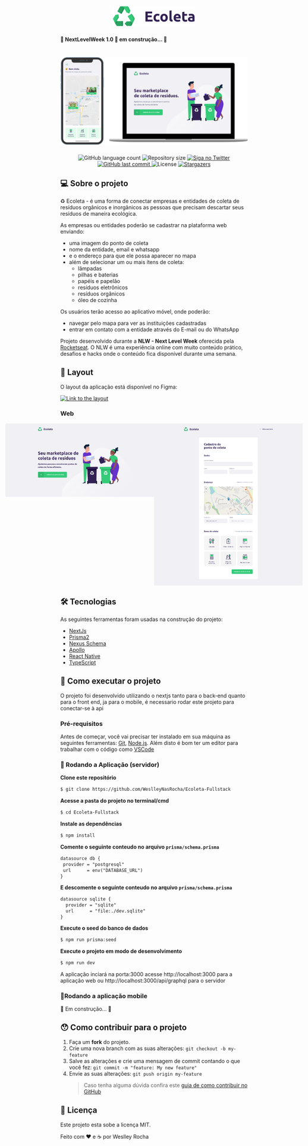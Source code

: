 <h1 align="center"> 
  <img alt="Ecoleta" title="Ecoleta" src=".github/ecoleta.svg" width="220px" />
	<h4>🚧 NextLevelWeek 1.0 🚀 em construção... 🚧</h4>
</h1>

<h1 align="center">
    <img alt="NextLevelWeek" title="#NextLevelWeek" src=".github/banner.png" />
</h1>

<p align="center">
  <img alt="GitHub language count" src="https://img.shields.io/github/languages/count/WeslleyNasRocha/Ecoleta-Fullstack?color=%2304D361">

  <img alt="Repository size" src="https://img.shields.io/github/repo-size/WeslleyNasRocha/Ecoleta-Fullstack">

  <a href="https://www.twitter.com/ueslu/">
    <img alt="Siga no Twitter" src="https://img.shields.io/twitter/url?url=https%3A%2F%2Fgithub.com%2WeslleyNasRocha%2FEcoleta-Fullstack">
  </a>
	
  
  <a href="https://github.com/WeslleyNasRocha/Ecoleta-Fullstack/commits/master">
    <img alt="GitHub last commit" src="https://img.shields.io/github/last-commit/WeslleyNasRocha/Ecoleta-Fullstack">
  </a>

  <img alt="License" src="https://img.shields.io/badge/license-MIT-brightgreen">
   <a href="https://github.com/WeslleyNasRocha/Ecoleta-Fullstack/stargazers">
    <img alt="Stargazers" src="https://img.shields.io/github/stars/WeslleyNasRocha/Ecoleta-Fullstack?style=social">
  </a>
</p>

## 💻 Sobre o projeto

♻️ Ecoleta - é uma forma de conectar empresas e entidades de coleta de resíduos orgânicos e inorgânicos as pessoas que precisam descartar seus resíduos de maneira ecológica.

As empresas ou entidades poderão se cadastrar na plataforma web enviando:

- uma imagem do ponto de coleta
- nome da entidade, email e whatsapp
- e o endereço para que ele possa aparecer no mapa
- além de selecionar um ou mais ítens de coleta:
  - lâmpadas
  - pilhas e baterias
  - papéis e papelão
  - resíduos eletrônicos
  - resíduos orgânicos
  - óleo de cozinha

Os usuários terão acesso ao aplicativo móvel, onde poderão:

- navegar pelo mapa para ver as instituições cadastradas
- entrar em contato com a entidade através do E-mail ou do WhatsApp

Projeto desenvolvido durante a **NLW - Next Level Week** oferecida pela [Rocketseat](rocketseat).
O NLW é uma experiência online com muito conteúdo prático, desafios e hacks onde o conteúdo fica disponível durante uma semana.

## 🎨 Layout

O layout da aplicação está disponível no Figma:

<a href="https://www.figma.com/file/9TlOcj6l7D05fZhU12xWT3/Ecoleta-(Booster)">
  <img alt="Link to the layout" src="https://img.shields.io/badge/Acessar%20Layout%20-Figma-%2304D361">
</a>

### Web

<p align="center" style="display: flex; align-items: flex-start; justify-content: center;">
  <img alt="NextLevelWeek" title="#NextLevelWeek" src=".github/home.png" width="400px">

  <img alt="NextLevelWeek" title="#NextLevelWeek" src=".github/cadastro.png" width="400px">
</p>

## 🛠 Tecnologias

As seguintes ferramentas foram usadas na construção do projeto:

- [NextJs][next]
- [Prisma2][prisma]
- [Nexus Schema][nexus-schema]
- [Apollo][apollo]
- [React Native][rn]
- [TypeScript][typescript]

## 🚀 Como executar o projeto

O projeto foi desenvolvido utilizando o nextjs tanto para o back-end quanto para o front end, ja para o mobile, é necessario rodar este projeto para conectar-se à api

### Pré-requisitos

Antes de começar, você vai precisar ter instalado em sua máquina as seguintes ferramentas:
[Git](https://git-scm.com), [Node.js][nodejs].
Além disto é bom ter um editor para trabalhar com o código como [VSCode][vscode]

### 🎲 Rodando a Aplicação (servidor)

**Clone este repositório**

```bash
$ git clone https://github.com/WeslleyNasRocha/Ecoleta-Fullstack
```

**Acesse a pasta do projeto no terminal/cmd**

```bash
$ cd Ecoleta-Fullstack
```

**Instale as dependências**

```bash
$ npm install
```

**Comente o seguinte conteudo no arquivo `prisma/schema.prisma`**

```prisma
datasource db {
 provider = "postgresql"
 url      = env("DATABASE_URL")
}
```

**E descomente o seguinte conteudo no arquivo `prisma/schema.prisma`**

```prisma
datasource sqlite {
  provider = "sqlite"
  url      = "file:./dev.sqlite"
}
```

**Execute o seed do banco de dados**

```bash
$ npm run prisma:seed
```

**Execute o projeto em modo de desenvolvimento**

```bash
$ npm run dev
```

A aplicação inciará na porta:3000 acesse http://localhost:3000 para a aplicação web ou http://localhost:3000/api/graphql para o servidor

### 📱Rodando a aplicação mobile

🚧 Em construção... 🚧

## 😯 Como contribuir para o projeto

1. Faça um **fork** do projeto.
2. Crie uma nova branch com as suas alterações: `git checkout -b my-feature`
3. Salve as alterações e crie uma mensagem de commit contando o que você fez: `git commit -m "feature: My new feature"`
4. Envie as suas alterações: `git push origin my-feature`
   > Caso tenha alguma dúvida confira este [guia de como contribuir no GitHub](https://github.com/firstcontributions/first-contributions)

## 📝 Licença

Este projeto esta sobe a licença MIT.

Feito com ❤️ e ☕ por Weslley Rocha

[nodejs]: https://nodejs.org/
[typescript]: https://www.typescriptlang.org/
[next]: https://nextjs.org/
[prisma]: https://www.prisma.io/
[nexus-schema]: https://nexus.js.org/
[apollo]: https://www.apollographql.com/
[rn]: https://facebook.github.io/react-native/
[yarn]: https://yarnpkg.com/
[vscode]: https://code.visualstudio.com/
[vceditconfig]: https://marketplace.visualstudio.com/items?itemName=EditorConfig.EditorConfig
[license]: https://opensource.org/licenses/MIT
[vceslint]: https://marketplace.visualstudio.com/items?itemName=dbaeumer.vscode-eslint
[prettier]: https://marketplace.visualstudio.com/items?itemName=esbenp.prettier-vscode
[rocketseat]: https://rocketseat.com.br
